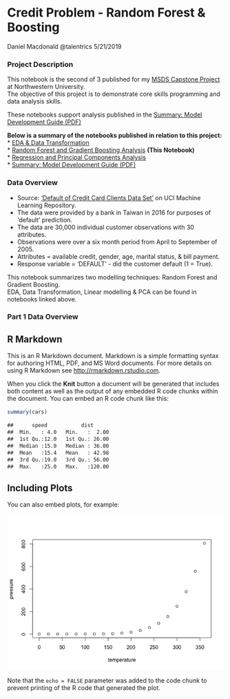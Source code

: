 Credit Problem - Random Forest & Boosting
================
Daniel Macdonald @talentrics
5/21/2019

### Project Description

This notebook is the second of 3 published for my [MSDS Capstone
Project](https://sps.northwestern.edu/masters/data-science/curriculum-specializations.php)
at Northwestern University.  
The objective of this project is to demonstrate core skills programming
and data analysis skills.

These notebooks support analysis published in the [Summary: Model
Development Guide
(PDF)](https://github.com/talentrics/MSDS_Capstone_Project/blob/master/Credit_Problem_4_Model_Development_Guide.pdf)

**Below is a summary of the notebooks published in relation to this
project:**  
\* [EDA & Data
Transformation](https://github.com/talentrics/MSDS_Capstone_Project/blob/master/Credit_Problem_1_EDA.md)  
\* [Random Forest and Gradient Boosting
Analysis](https://github.com/talentrics/MSDS_Capstone_Project/blob/master/Credit_Problem_2_Tree_Models.md)
**(This Notebook)**  
\* [Regression and Principal Components
Analysis](https://github.com/talentrics/MSDS_Capstone_Project/blob/master/Credit_Problem_3_Regression_Models.md)  
\* [Summary: Model Development Guide
(PDF)](https://github.com/talentrics/MSDS_Capstone_Project/blob/master/Credit_Problem_4_Model_Development_Guide.pdf)

### Data Overview

  - Source: [‘Default of Credit Card Clients Data
    Set’](https://archive.ics.uci.edu/ml/datasets/default+of+credit+card+clients)
    on UCI Machine Learning Repository.  
  - The data were provided by a bank in Taiwan in 2016 for purposes of
    ‘default’ prediction.
  - The data are 30,000 individual customer observations with 30
    attributes.
  - Observations were over a six month period from April to September of
    2005.
  - Attributes = available credit, gender, age, marital status, & bill
    payment.
  - Response variable = ‘DEFAULT’ - did the customer default (1 = True).

This notebook summarizes two modelling techniques: Random Forest and
Gradient Boosting.  
EDA, Data Transformation, Linear modelling & PCA can be found in
notebooks linked above.

### Part 1 Data Overview

## R Markdown

This is an R Markdown document. Markdown is a simple formatting syntax
for authoring HTML, PDF, and MS Word documents. For more details on
using R Markdown see <http://rmarkdown.rstudio.com>.

When you click the **Knit** button a document will be generated that
includes both content as well as the output of any embedded R code
chunks within the document. You can embed an R code chunk like this:

``` r
summary(cars)
```

    ##      speed           dist       
    ##  Min.   : 4.0   Min.   :  2.00  
    ##  1st Qu.:12.0   1st Qu.: 26.00  
    ##  Median :15.0   Median : 36.00  
    ##  Mean   :15.4   Mean   : 42.98  
    ##  3rd Qu.:19.0   3rd Qu.: 56.00  
    ##  Max.   :25.0   Max.   :120.00

## Including Plots

You can also embed plots, for
example:

![](Credit_Problem_2_Tree_Models_files/figure-gfm/pressure-1.png)<!-- -->

Note that the `echo = FALSE` parameter was added to the code chunk to
prevent printing of the R code that generated the plot.
